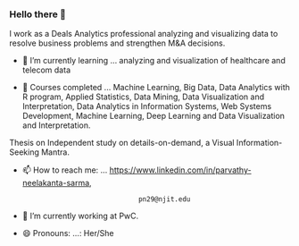 ### Hello there 👋

I work as a Deals Analytics professional analyzing and visualizing data to resolve business problems and strengthen M&A decisions.

- 🌱 I’m currently learning ... analyzing and visualization of healthcare and telecom data  

- 🌱  Courses completed     ... Machine Learning, Big Data, Data Analytics with R program, Applied Statistics, Data Mining, Data Visualization and Interpretation, Data Analytics in Information Systems, Web Systems Development, Machine Learning, Deep Learning and Data Visualization and Interpretation.

Thesis on Independent study on details-on-demand, a Visual Information-Seeking Mantra. 

- 📫 How to reach me: ...         https://www.linkedin.com/in/parvathy-neelakanta-sarma, 

                                   pn29@njit.edu
                                  
- 🔭 I’m currently working at PwC.

- 😄 Pronouns: ...: Her/She


